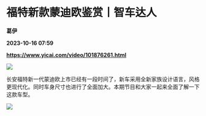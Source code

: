 # 福特新款蒙迪欧鉴赏丨智车达人
**葛伊**

**2023-10-16 07:59**

**https://www.yicai.com/video/101876261.html**

![](http://imgcdn.yicai.com/vms-new/2023/10/38ed2bd6-7b69-4da4-9737-4bc7a986d398.jpg) 

长安福特新一代蒙迪欧上市已经有一段时间了，新车采用全新家族设计语言，风格更现代化。同时车身尺寸也进行了全面加大。本期节目和大家一起来全面了解一下这款车型。

![](https://imgcdn.yicai.com/uppics/images/2023/10/ed730c9a64d23d337200a0a7628265cd.gif)